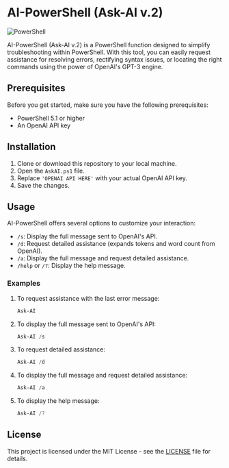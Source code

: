 # AI-PowerShell (Ask-AI v.2)

![PowerShell](https://img.shields.io/badge/PowerShell-5.1%2B-blue)

AI-PowerShell (Ask-AI v.2) is a PowerShell function designed to simplify troubleshooting within PowerShell. With this tool, you can easily request assistance for resolving errors, rectifying syntax issues, or locating the right commands using the power of OpenAI's GPT-3 engine.

## Prerequisites

Before you get started, make sure you have the following prerequisites:

- PowerShell 5.1 or higher
- An OpenAI API key

## Installation

1. Clone or download this repository to your local machine.
2. Open the `AskAI.ps1` file.
3. Replace `'OPENAI API HERE'` with your actual OpenAI API key.
4. Save the changes.

## Usage

AI-PowerShell offers several options to customize your interaction:

- `/s`: Display the full message sent to OpenAI's API.
- `/d`: Request detailed assistance (expands tokens and word count from OpenAI).
- `/a`: Display the full message and request detailed assistance.
- `/help` or `/?`: Display the help message.

### Examples

1. To request assistance with the last error message:
   ```powershell
   Ask-AI
   ```

2. To display the full message sent to OpenAI's API:
   ```powershell
   Ask-AI /s
   ```

3. To request detailed assistance:
   ```powershell
   Ask-AI /d
   ```

4. To display the full message and request detailed assistance:
   ```powershell
   Ask-AI /a
   ```

5. To display the help message:
   ```powershell
   Ask-AI /?
   ```

## License

This project is licensed under the MIT License - see the [LICENSE](LICENSE) file for details.

